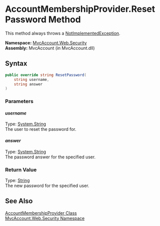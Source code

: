 AccountMembershipProvider.ResetPassword Method
==============================================
This method always throws a [NotImplementedException][1].

**Namespace:** [MvcAccount.Web.Security][2]  
**Assembly:** MvcAccount (in MvcAccount.dll)

Syntax
------

```csharp
public override string ResetPassword(
	string username,
	string answer
)
```

### Parameters

#### *username*
Type: [System.String][3]  
The user to reset the password for.

#### *answer*
Type: [System.String][3]  
The password answer for the specified user.

### Return Value
Type: [String][3]  
The new password for the specified user.

See Also
--------
[AccountMembershipProvider Class][4]  
[MvcAccount.Web.Security Namespace][2]  

[1]: http://msdn.microsoft.com/en-us/library/6byb74h9
[2]: ../README.md
[3]: http://msdn.microsoft.com/en-us/library/s1wwdcbf
[4]: README.md
